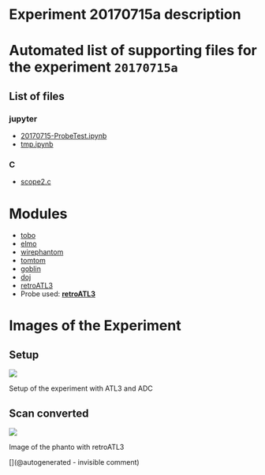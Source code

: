 # Experiment 20170715a description





# Automated list of supporting files for the __experiment `20170715a`__

## List of files

### jupyter

* [20170715-ProbeTest.ipynb](/elmo/data/20170715-ProbeTest.ipynb)
* [tmp.ipynb](/tmp.ipynb)


### C

* [scope2.c](/elmo/data/arduiprobe/scope2.c)





# Modules

* [tobo](/retired/tobo/)
* [elmo](/elmo/)
* [wirephantom](/wirephantom/)
* [tomtom](/retired/tomtom/)
* [goblin](/goblin/)
* [doj](/doj/)
* [retroATL3](/retroATL3/)
* Probe used: __[retroATL3](/include/probes/auto/retroATL3.md)__




# Images of the Experiment

## Setup

![](/elmo/images/20170717_210209.jpg)

Setup of the experiment with ATL3 and ADC

## Scan converted

![](/elmo/data/Imgs/probeX.png)

Image of the phanto with retroATL3










[](@autogenerated - invisible comment)
